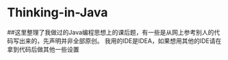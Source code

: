 # Thinking-in-Java
##这里整理了我做过的Java编程思想上的课后题，有一些是从网上参考别人的代码写出来的，先声明并非全部原创。
我用的IDE是IDEA，如果想用其他的IDE请在拿到代码后做其他一些设置
